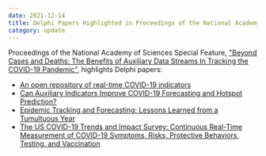 ```yaml
---
date: 2021-12-14
title: Delphi Papers Highlighted in Proceedings of the National Academy of Sciences Special Feature
category: update
---
```


Proceedings of the National Academy of Sciences Special Feature, ["Beyond Cases and Deaths: The Benefits of Auxiliary Data Streams In Tracking the COVID-19 Pandemic"](https://www.pnas.org/content/118/51#BeyondCasesandDeathsTheBenefitsofAuxiliaryDataStreamsInTrackingtheCOVID-19Pandemic), highlights Delphi papers:

 - [An open repository of real-time COVID-19 indicators](https://www.pnas.org/content/118/51#BeyondCasesandDeathsTheBenefitsofAuxiliaryDataStreamsInTrackingtheCOVID-19Pandemic)
 - [Can Auxiliary Indicators Improve COVID-19 Forecasting and Hotspot Prediction?](https://www.pnas.org/content/118/51/e2111453118)
 - [Epidemic Tracking and Forecasting: Lessons Learned from a Tumultuous Year](https://www.pnas.org/content/118/51/e2111456118)
 - [The US COVID-19 Trends and Impact Survey: Continuous Real-Time Measurement of COVID-19 Symptoms, Risks, Protective Behaviors, Testing, and Vaccination](https://www.pnas.org/content/118/51/e2111454118)
